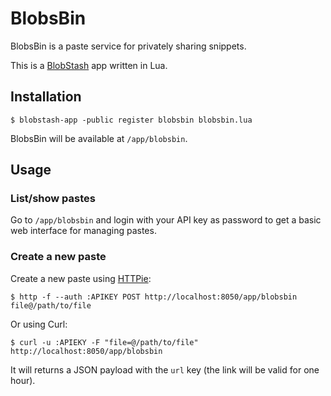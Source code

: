 # BlobsBin

BlobsBin is a paste service for privately sharing snippets.

This is a [BlobStash](https://github.com/tsileo/blobstash) app written in Lua.

## Installation

```shell
$ blobstash-app -public register blobsbin blobsbin.lua
```

BlobsBin will be available at `/app/blobsbin`.

## Usage

### List/show pastes

Go to `/app/blobsbin` and login with your API key as password to get a basic web interface for managing pastes.

### Create a new paste

Create a new paste using [HTTPie](https://github.zohttps://github.com/jkbrzt/httpie/):

```shell
$ http -f --auth :APIKEY POST http://localhost:8050/app/blobsbin file@/path/to/file
```

Or using Curl:

```shell
$ curl -u :APIEKY -F "file=@/path/to/file" http://localhost:8050/app/blobsbin
```

It will returns a JSON payload with the `url` key (the link will be valid for one hour).

